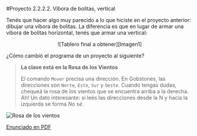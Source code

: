 #Proyecto 2.2.2.2. Víbora de bolitas, vertical

Tenés que hacer algo muy parecido a lo que hiciste en el proyecto anterior: dibujar una víbora de bolitas. La diferencia es que en lugar de armar una víbora de bolitas horizontal, tenés que armar una vertical: 

<center>
![Tablero final a obtener][Imagen1]
</center>

¿Cómo cambió el programa de un proyecto al siguiente?

> **La clave está en la Rosa de los Vientos**
>
> El comando `Mover` precisa una dirección. En Gobstones, las direcciones son `Norte`, `Este`, `Sur` y `Oeste`. Cuando tengas dudas, chequeá la rosa de los vientos que se encuentra arriba a la derecha. 
Ah! Un dato interesante: si leés las direcciones desde la N y hacia la izquierda se forma _No sé_. 
><center>
![Rosa de los vientos][Imagen2]
</center>

[Enunciado en PDF][PDF]

[Imagen1]: https://raw.githubusercontent.com/gobstones/proyectos-jr/master/Proyectos/Cap.2/2.2.2.2.V%C3%ADbora%20de%20bolitas%2C%20vertical/Imagen1-small.png "Tablero final a obtener"

[Imagen2]: https://raw.githubusercontent.com/gobstones/proyectos-jr/master/Proyectos/Cap.2/2.2.2.2.V%C3%ADbora%20de%20bolitas%2C%20vertical/Imagen2.png "Rosa de los vientos"

[PDF]: https://raw.githubusercontent.com/gobstones/proyectos-jr/master/Proyectos/Cap.2/2.2.2.2.V%C3%ADbora%20de%20bolitas%2C%20vertical/description.pdf "Enunciado de 'Víbora de bolitas, vertical' en PDF"
